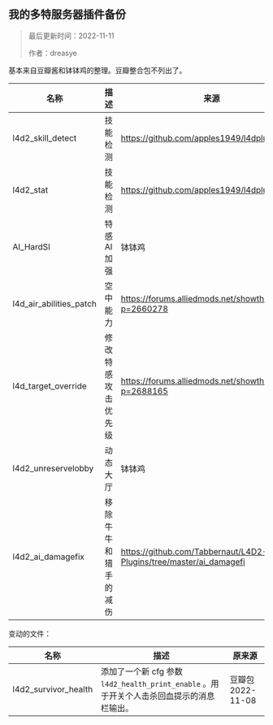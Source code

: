 ## 我的多特服务器插件备份

> 最后更新时间：2022-11-11
>
> 作者：dreasye

基本来自豆瓣酱和钵钵鸡的整理。豆瓣整合包不列出了。


| 名称                    | 描述                 | 来源                                                         |
| ----------------------- | -------------------- | ------------------------------------------------------------ |
| l4d2_skill_detect       | 技能检测             | https://github.com/apples1949/l4dplugins                     |
| l4d2_stat               | 技能检测             | https://github.com/apples1949/l4dplugins                     |
| AI_HardSI               | 特感AI加强           | 钵钵鸡                                                         |
| l4d_air_abilities_patch | 空中能力             | https://forums.alliedmods.net/showthread.php?p=2660278       |
| l4d_target_override     | 修改特感攻击优先级   | https://forums.alliedmods.net/showthread.php?p=2688165       |
| l4d2_unreservelobby     | 动态大厅             | 钵钵鸡                                                       |
| l4d2_ai_damagefix       | 移除牛牛和猎手的减伤 | https://github.com/Tabbernaut/L4D2-Plugins/tree/master/ai_damagefi |



变动的文件：

| 名称                 | 描述                                                         | 原来源           |
| -------------------- | ------------------------------------------------------------ | ---------------- |
| l4d2_survivor_health | 添加了一个新 cfg 参数 `l4d2_health_print_enable` 。用于开关个人击杀回血提示的消息栏输出。 | 豆瓣包2022-11-08 |

